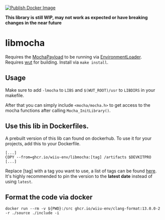 [![Publish Docker Image](https://github.com/wiiu-env/libmocha/actions/workflows/push_image.yml/badge.svg)](https://github.com/wiiu-env/libmocha/actions/workflows/push_image.yml)

**This library is still WIP, may not work as expected or have breaking changes in the near future**

# libmocha
Requires the [MochaPayload](https://github.com/wiiu-env/MochaPayload) to be running via [EnvironmentLoader](https://github.com/wiiu-env/EnvironmentLoader).  
Requires [wut](https://github.com/devkitPro/wut) for building.
Install via `make install`.

## Usage
Make sure to add `-lmocha` to `LIBS` and `$(WUT_ROOT)/usr` to `LIBDIRS` in your makefile.

After that you can simply include `<mocha/mocha.h>` to get access to the mocha functions after calling `Mocha_InitLibrary()`.

## Use this lib in Dockerfiles.
A prebuilt version of this lib can found on dockerhub. To use it for your projects, add this to your Dockerfile.
```
[...]
COPY --from=ghcr.io/wiiu-env/libmocha:[tag] /artifacts $DEVKITPRO
[...]
```
Replace [tag] with a tag you want to use, a list of tags can be found [here](https://github.com/orgs/wiiu-env/packages/container/libmocha/versions). 
It's highly recommended to pin the version to the **latest date** instead of using `latest`.

## Format the code via docker

`docker run --rm -v ${PWD}:/src ghcr.io/wiiu-env/clang-format:13.0.0-2 -r ./source ./include -i`
